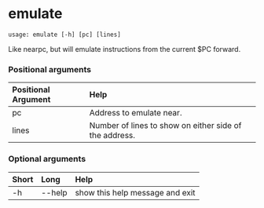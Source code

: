 <!-- THIS PART OF THIS FILE IS AUTOGENERATED. DO NOT MODIFY IT. See scripts/generate-docs.sh -->
# emulate

```text
usage: emulate [-h] [pc] [lines]

```

Like nearpc, but will emulate instructions from the current $PC forward.
### Positional arguments

|Positional Argument|Help|
| :--- | :--- |
|pc|Address to emulate near.|
|lines|Number of lines to show on either side of the address.|

### Optional arguments

|Short|Long|Help|
| :--- | :--- | :--- |
|-h|--help|show this help message and exit|

<!-- END OF AUTOGENERATED PART. Do not modify this line or the line below, they mark the end of the auto-generated part of the file. If you want to extend the documentation in a way which cannot easily be done by adding to the command help description, write below the following line. -->
<!-- ------------\>8---- ----\>8---- ----\>8------------ -->
